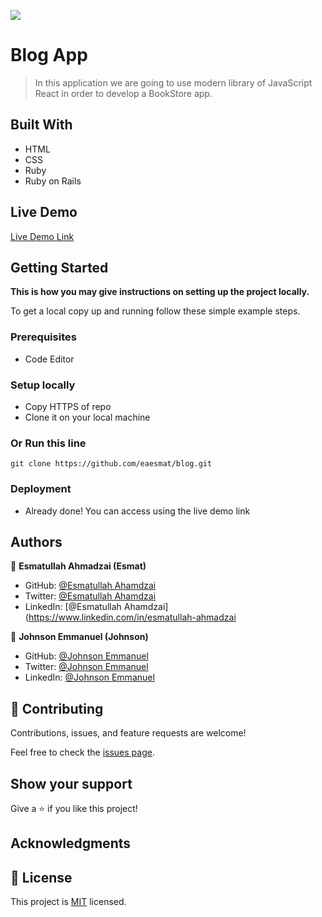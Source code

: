![](https://img.shields.io/badge/Microverse-blueviolet)

# Blog App

> In this application we are going to use modern library of JavaScript React in order to develop a BookStore app.


## Built With

- HTML
- CSS
- Ruby
- Ruby on Rails


## Live Demo

[Live Demo Link]()



## Getting Started

**This is how you may give instructions on setting up the project locally.**


To get a local copy up and running follow these simple example steps.

### Prerequisites

- Code Editor

### Setup locally

- Copy HTTPS of repo
- Clone it on your local machine

### Or Run this line
```
git clone https://github.com/eaesmat/blog.git

```

### Deployment
- Already done! You can access using the live demo link



## Authors

👤 **Esmatullah Ahmadzai (Esmat)**

- GitHub: [@Esmatullah Ahamdzai](https://github.com/eaesmat)
- Twitter: [@Esmatullah Ahamdzai](https://twitter.com/ea_ahmadzai)
- LinkedIn: [@Esmatullah Ahamdzai](https://www.linkedin.com/in/esmatullah-ahmadzai

👤 **Johnson Emmanuel (Johnson)**

- GitHub: [@Johnson Emmanuel](https://github.com/ifzyy)
- Twitter: [@Johnson Emmanuel](https://twitter.com/JohnsnEmmanuel)
- LinkedIn: [@Johnson Emmanuel](https://www.linkedin.com/in/johnson-emmanuel/)

## 🤝 Contributing

Contributions, issues, and feature requests are welcome!

Feel free to check the [issues page](https://github.com/eaesmat/blog.git/issues).

## Show your support

Give a ⭐️ if you like this project!

## Acknowledgments


## 📝 License

This project is [MIT](./MIT.md) licensed.
